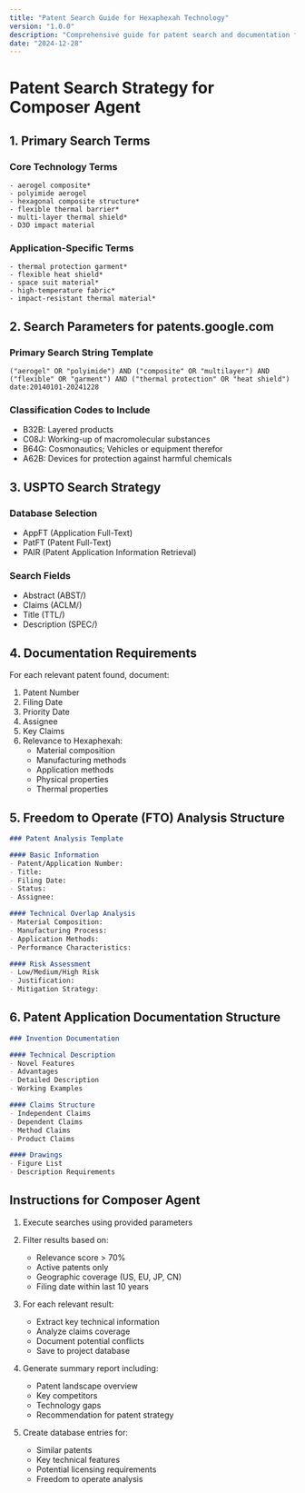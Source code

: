 ```yaml
---
title: "Patent Search Guide for Hexaphexah Technology"
version: "1.0.0"
description: "Comprehensive guide for patent search and documentation for Hexaphexah composite material technology"
date: "2024-12-28"
---
```


# Patent Search Strategy for Composer Agent

## 1. Primary Search Terms

### Core Technology Terms
```
- aerogel composite*
- polyimide aerogel
- hexagonal composite structure*
- flexible thermal barrier*
- multi-layer thermal shield*
- D3O impact material
```

### Application-Specific Terms
```
- thermal protection garment*
- flexible heat shield*
- space suit material*
- high-temperature fabric*
- impact-resistant thermal material*
```

## 2. Search Parameters for patents.google.com

### Primary Search String Template
```
("aerogel" OR "polyimide") AND ("composite" OR "multilayer") AND ("flexible" OR "garment") AND ("thermal protection" OR "heat shield") date:20140101-20241228
```

### Classification Codes to Include
- B32B: Layered products
- C08J: Working-up of macromolecular substances
- B64G: Cosmonautics; Vehicles or equipment therefor
- A62B: Devices for protection against harmful chemicals

## 3. USPTO Search Strategy

### Database Selection
- AppFT (Application Full-Text)
- PatFT (Patent Full-Text)
- PAIR (Patent Application Information Retrieval)

### Search Fields
- Abstract (ABST/)
- Claims (ACLM/)
- Title (TTL/)
- Description (SPEC/)

## 4. Documentation Requirements

For each relevant patent found, document:

1. Patent Number
2. Filing Date
3. Priority Date
4. Assignee
5. Key Claims
6. Relevance to Hexaphexah:
   - Material composition
   - Manufacturing methods
   - Application methods
   - Physical properties
   - Thermal properties

## 5. Freedom to Operate (FTO) Analysis Structure

```markdown
### Patent Analysis Template

#### Basic Information
- Patent/Application Number:
- Title:
- Filing Date:
- Status:
- Assignee:

#### Technical Overlap Analysis
- Material Composition:
- Manufacturing Process:
- Application Methods:
- Performance Characteristics:

#### Risk Assessment
- Low/Medium/High Risk
- Justification:
- Mitigation Strategy:
```

## 6. Patent Application Documentation Structure

```markdown
### Invention Documentation

#### Technical Description
- Novel Features
- Advantages
- Detailed Description
- Working Examples

#### Claims Structure
- Independent Claims
- Dependent Claims
- Method Claims
- Product Claims

#### Drawings
- Figure List
- Description Requirements
```

## Instructions for Composer Agent

1. Execute searches using provided parameters
2. Filter results based on:
   - Relevance score > 70%
   - Active patents only
   - Geographic coverage (US, EU, JP, CN)
   - Filing date within last 10 years

3. For each relevant result:
   - Extract key technical information
   - Analyze claims coverage
   - Document potential conflicts
   - Save to project database

4. Generate summary report including:
   - Patent landscape overview
   - Key competitors
   - Technology gaps
   - Recommendation for patent strategy

5. Create database entries for:
   - Similar patents
   - Key technical features
   - Potential licensing requirements
   - Freedom to operate analysis

